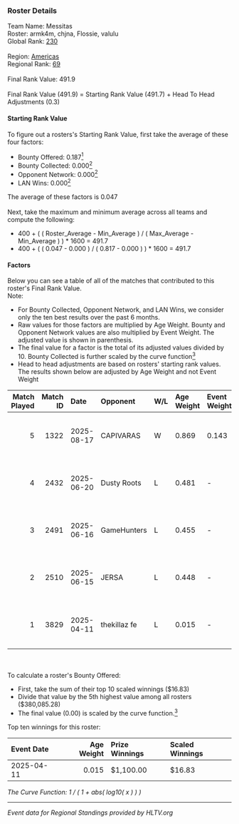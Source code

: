 ### Roster Details<br />
Team Name: Messitas<br />
Roster: armk4m, chjna, Flossie, valulu<br />
Global Rank: [230](../../standings_global_2025_10_06.md)<br />
<br />
Region: [Americas]( ../../standings_americas_2025_10_06.md)<br />
Regional Rank: [69]( ../../standings_americas_2025_10_06.md)<br />
<br />
Final Rank Value:  491.9<br />
<br />
Final Rank Value (491.9) = Starting Rank Value (491.7) + Head To Head Adjustments (0.3)<br />

#### Starting Rank Value<br />
To figure out a rosters's Starting Rank Value, first take the average of these four factors:<br />
- Bounty Offered: 0.187[<sup>1</sup>](#table2)
- Bounty Collected: 0.000[<sup>2</sup>](#table1)
- Opponent Network: 0.000[<sup>2</sup>](#table1)
- LAN Wins: 0.000[<sup>2</sup>](#table1)

The average of these factors is 0.047<br />
<br />
Next, take the maximum and minimum average across all teams and compute the following:<br />
- 400 + ( ( Roster_Average - Min_Average ) / ( Max_Average - Min_Average ) ) * 1600 = 491.7
- 400 + ( ( 0.047 - 0.000 ) / ( 0.817 - 0.000 ) ) * 1600 = 491.7


#### Factors<br />
Below you can see a table of all of the matches that contributed to this roster's Final Rank Value.<br />
Note:<br />

- For Bounty Collected, Opponent Network, and LAN Wins, we consider only the ten best results over the past 6 months.
- Raw values for those factors are multiplied by Age Weight. Bounty and Opponent Network values are also multiplied by Event Weight. The adjusted value is shown in parenthesis.
- The final value for a factor is the total of its adjusted values divided by 10. Bounty Collected is further scaled by the curve function[<sup>3</sup>](#curveFunction)
- Head to head adjustments are based on rosters' starting rank values. The results shown below are adjusted by Age Weight and not Event Weight
<span id="table1"></span><br />


| Match Played | Match ID | Date       | Opponent     | W/L | Age Weight | Event Weight | Bounty Collected | Opponent Network | LAN Wins  | H2H Adj. | Roster                                 |
| -: | -: | :- | :- | :- | :- | :- | :- | :- | :- | -: | :- |
|            5 |     1322 | 2025-08-17 | CAPIVARAS    | W   | 0.869      | 0.143        | 0.000 (0.000)    | 0.037 (0.005)    | 0 (0.000) |    10.28 | armk4m, chjna, Flossie, sofiz, valulu  |
|            4 |     2432 | 2025-06-20 | Dusty Roots  | L   | 0.481      | -            | -                | -                | -         |    -0.86 | armk4m, chjna, Flossie, khizha, valulu |
|            3 |     2491 | 2025-06-16 | GameHunters  | L   | 0.455      | -            | -                | -                | -         |    -1.93 | armk4m, chjna, Flossie, khizha, valulu |
|            2 |     2510 | 2025-06-15 | JERSA        | L   | 0.448      | -            | -                | -                | -         |    -7.03 | armk4m, chjna, Flossie, khizha, valulu |
|            1 |     3829 | 2025-04-11 | thekillaz fe | L   | 0.015      | -            | -                | -                | -         |    -0.20 | armk4m, chjna, Flossie, khizha, valulu |

<br />
<span id="table2"></span><br />
To calculate a roster's Bounty Offered:<br />

- First, take the sum of their top 10 scaled winnings ($16.83)
- Divide that value by the 5th highest value among all rosters ($380,085.28)
- The final value (0.00) is scaled by the curve function.[<sup>3</sup>](#curveFunction)

Top ten winnings for this roster:<br />

| Event Date | Age Weight | Prize Winnings | Scaled Winnings |
| :- | -: | :- | :- |
| 2025-04-11 |      0.015 | $1,100.00      | $16.83          |


<span id="curveFunction"></span>_The Curve Function: 1 / ( 1 + abs( log10( x ) ) )_<br />

---
_Event data for Regional Standings provided by HLTV.org_<br />
